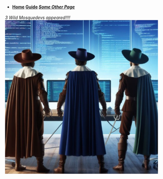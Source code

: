 * #### [Home](/)  [Guide](guide.md)  [***Some Other Page***](some-other-page.md)

*3 Wild Mosquedevs appeared!!!!*
![3 Wild Mosquedevs appeared!!!!](./3mosquedevs.jpg "3 Mosquedevs")